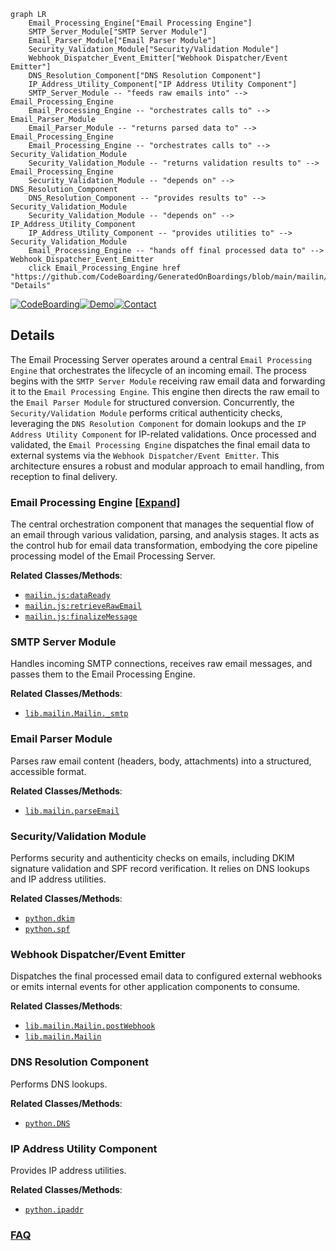 ```mermaid
graph LR
    Email_Processing_Engine["Email Processing Engine"]
    SMTP_Server_Module["SMTP Server Module"]
    Email_Parser_Module["Email Parser Module"]
    Security_Validation_Module["Security/Validation Module"]
    Webhook_Dispatcher_Event_Emitter["Webhook Dispatcher/Event Emitter"]
    DNS_Resolution_Component["DNS Resolution Component"]
    IP_Address_Utility_Component["IP Address Utility Component"]
    SMTP_Server_Module -- "feeds raw emails into" --> Email_Processing_Engine
    Email_Processing_Engine -- "orchestrates calls to" --> Email_Parser_Module
    Email_Parser_Module -- "returns parsed data to" --> Email_Processing_Engine
    Email_Processing_Engine -- "orchestrates calls to" --> Security_Validation_Module
    Security_Validation_Module -- "returns validation results to" --> Email_Processing_Engine
    Security_Validation_Module -- "depends on" --> DNS_Resolution_Component
    DNS_Resolution_Component -- "provides results to" --> Security_Validation_Module
    Security_Validation_Module -- "depends on" --> IP_Address_Utility_Component
    IP_Address_Utility_Component -- "provides utilities to" --> Security_Validation_Module
    Email_Processing_Engine -- "hands off final processed data to" --> Webhook_Dispatcher_Event_Emitter
    click Email_Processing_Engine href "https://github.com/CodeBoarding/GeneratedOnBoardings/blob/main/mailin/Email_Processing_Engine.md" "Details"
```

[![CodeBoarding](https://img.shields.io/badge/Generated%20by-CodeBoarding-9cf?style=flat-square)](https://github.com/CodeBoarding/GeneratedOnBoardings)[![Demo](https://img.shields.io/badge/Try%20our-Demo-blue?style=flat-square)](https://www.codeboarding.org/demo)[![Contact](https://img.shields.io/badge/Contact%20us%20-%20contact@codeboarding.org-lightgrey?style=flat-square)](mailto:contact@codeboarding.org)

## Details

The Email Processing Server operates around a central `Email Processing Engine` that orchestrates the lifecycle of an incoming email. The process begins with the `SMTP Server Module` receiving raw email data and forwarding it to the `Email Processing Engine`. This engine then directs the raw email to the `Email Parser Module` for structured conversion. Concurrently, the `Security/Validation Module` performs critical authenticity checks, leveraging the `DNS Resolution Component` for domain lookups and the `IP Address Utility Component` for IP-related validations. Once processed and validated, the `Email Processing Engine` dispatches the final email data to external systems via the `Webhook Dispatcher/Event Emitter`. This architecture ensures a robust and modular approach to email handling, from reception to final delivery.

### Email Processing Engine [[Expand]](./Email_Processing_Engine.md)
The central orchestration component that manages the sequential flow of an email through various validation, parsing, and analysis stages. It acts as the control hub for email data transformation, embodying the core pipeline processing model of the Email Processing Server.


**Related Classes/Methods**:

- <a href="https://github.com/Flolagale/mailin/blob/master/lib/mailin.js" target="_blank" rel="noopener noreferrer">`mailin.js:dataReady`</a>
- <a href="https://github.com/Flolagale/mailin/blob/master/lib/mailin.js" target="_blank" rel="noopener noreferrer">`mailin.js:retrieveRawEmail`</a>
- <a href="https://github.com/Flolagale/mailin/blob/master/lib/mailin.js" target="_blank" rel="noopener noreferrer">`mailin.js:finalizeMessage`</a>


### SMTP Server Module
Handles incoming SMTP connections, receives raw email messages, and passes them to the Email Processing Engine.


**Related Classes/Methods**:

- <a href="https://github.com/Flolagale/mailin/blob/master/lib/mailin.js" target="_blank" rel="noopener noreferrer">`lib.mailin.Mailin._smtp`</a>


### Email Parser Module
Parses raw email content (headers, body, attachments) into a structured, accessible format.


**Related Classes/Methods**:

- <a href="https://github.com/Flolagale/mailin/blob/master/lib/mailin.js" target="_blank" rel="noopener noreferrer">`lib.mailin.parseEmail`</a>


### Security/Validation Module
Performs security and authenticity checks on emails, including DKIM signature validation and SPF record verification. It relies on DNS lookups and IP address utilities.


**Related Classes/Methods**:

- <a href="https://github.com/Flolagale/mailin/blob/master/python/dkim" target="_blank" rel="noopener noreferrer">`python.dkim`</a>
- <a href="https://github.com/Flolagale/mailin/blob/master/python/spf.py" target="_blank" rel="noopener noreferrer">`python.spf`</a>


### Webhook Dispatcher/Event Emitter
Dispatches the final processed email data to configured external webhooks or emits internal events for other application components to consume.


**Related Classes/Methods**:

- <a href="https://github.com/Flolagale/mailin/blob/master/lib/mailin.js" target="_blank" rel="noopener noreferrer">`lib.mailin.Mailin.postWebhook`</a>
- <a href="https://github.com/Flolagale/mailin/blob/master/lib/mailin.js" target="_blank" rel="noopener noreferrer">`lib.mailin.Mailin`</a>


### DNS Resolution Component
Performs DNS lookups.


**Related Classes/Methods**:

- <a href="https://github.com/Flolagale/mailin/blob/master/python/DNS" target="_blank" rel="noopener noreferrer">`python.DNS`</a>


### IP Address Utility Component
Provides IP address utilities.


**Related Classes/Methods**:

- <a href="https://github.com/Flolagale/mailin/blob/master/python/ipaddr.py" target="_blank" rel="noopener noreferrer">`python.ipaddr`</a>




### [FAQ](https://github.com/CodeBoarding/GeneratedOnBoardings/tree/main?tab=readme-ov-file#faq)